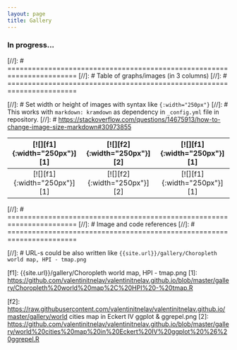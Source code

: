 ```yaml
---
layout: page
title: Gallery
---
```

### In progress...

[//]: # =======================================================================
[//]: # Table of graphs/images (in 3 columns)
[//]: # =======================================================================

[//]: # Set width or height of images with syntax like `{:width="250px"}`
[//]: # This works with `markdown: kramdown` as dependency in `_config.yml` file in repository.
[//]: # https://stackoverflow.com/questions/14675913/how-to-change-image-size-markdown#30973855


[![][f1]{:width="250px"}][1] | [![][f2]{:width="250px"}][2] | [![][f1]{:width="250px"}][1]
:--------------------------: | :--------------------------: | :--------------------------:
[![][f1]{:width="250px"}][1] | [![][f2]{:width="250px"}][2] | [![][f1]{:width="250px"}][1]


[//]: # =======================================================================
[//]: # Image and code references
[//]: # =======================================================================

[//]: # URL-s could be also written like `{{site.url}}/gallery/Choropleth world map, HPI - tmap.png`

[f1]: {{site.url}}/gallery/Choropleth world map, HPI - tmap.png
[1]: https://github.com/valentinitnelav/valentinitnelav.github.io/blob/master/gallery/Choropleth%20world%20map%2C%20HPI%20-%20tmap.R

[f2]: https://raw.githubusercontent.com/valentinitnelav/valentinitnelav.github.io/master/gallery/world cities map in Eckert IV ggplot & ggrepel.png
[2]: https://github.com/valentinitnelav/valentinitnelav.github.io/blob/master/gallery/world%20cities%20map%20in%20Eckert%20IV%20ggplot%20%26%20ggrepel.R